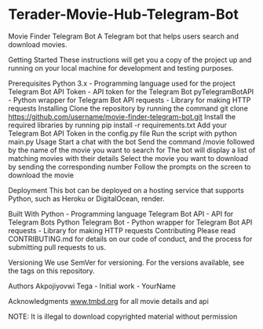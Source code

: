 # Terader-Movie-Hub-Telegram-Bot
Movie Finder Telegram Bot
A Telegram bot that helps users search and download movies.

Getting Started
These instructions will get you a copy of the project up and running on your local machine for development and testing purposes.

Prerequisites
Python 3.x - Programming language used for the project
Telegram Bot API Token - API token for the Telegram Bot
pyTelegramBotAPI - Python wrapper for Telegram Bot API
requests - Library for making HTTP requests
Installing
Clone the repository by running the command git clone https://github.com/username/movie-finder-telegram-bot.git
Install the required libraries by running pip install -r requirements.txt
Add your Telegram Bot API Token in the config.py file
Run the script with python main.py
Usage
Start a chat with the bot
Send the command /movie followed by the name of the movie you want to search for
The bot will display a list of matching movies with their details
Select the movie you want to download by sending the corresponding number
Follow the prompts on the screen to download the movie

Deployment
This bot can be deployed on a hosting service that supports Python, such as Heroku or DigitalOcean, render.

Built With
Python - Programming language
Telegram Bot API - API for Telegram Bots
Python Telegram Bot - Python wrapper for Telegram Bot API
requests - Library for making HTTP requests
Contributing
Please read CONTRIBUTING.md for details on our code of conduct, and the process for submitting pull requests to us.

Versioning
We use SemVer for versioning. For the versions available, see the tags on this repository.

Authors
Akpojiyovwi Tega - Initial work - YourName



Acknowledgments
www.tmbd.org for all movie details and api

NOTE:
It is illegal to download copyrighted material without permission
